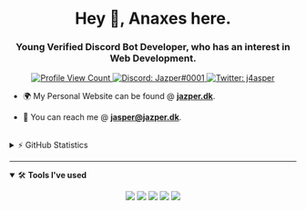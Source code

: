 <h1 align="center">Hey 👋, Anaxes here.</h1>
<h3 align="center">Young Verified Discord Bot Developer, who has an interest in Web Development.</h3>


<p align="center">
  <a href="https://github.com/j4asper">
    <img src="https://komarev.com/ghpvc/?username=j4asper&style=flat-square&label=Profile%20Views&logo=github" alt="Profile View Count"/>
  </a>
  <a href="https://discord.com/users/282660538356596736">
    <img src="https://img.shields.io/badge/Discord-j4asper%233274-%237289da?logo=discord&style=flat-square" alt="Discord: Jazper#0001"/>
  </a>
  <a href="https://twitter.com/j4asper">
    <img src="https://img.shields.io/badge/Twitter-j4asper-%231DA1F2?logo=twitter&style=flat-square" alt="Twitter: j4asper"/>
  </a>
</p>


- 🌍 My Personal Website can be found @ **[jazper.dk](https://jazper.dk)**.

- 📨 You can reach me @ **[jasper@jazper.dk](mailto:jazper@jazper.dk)**.

<br>

<details>
  <summary>⚡ GitHub Statistics</summary> 
  <img src="https://github-readme-stats.vercel.app/api/top-langs/?username=j4asper&layout=compact&theme=tokyonight" />
  <img src="https://github-readme-stats.vercel.app/api?username=j4asper&count_private=true&show_icons=true&theme=tokyonight" />
</details>

---

<details open>
<summary>🛠 <b>Tools I've used</b></summary>
<p>

<p align="center">
<img src="https://img.shields.io/badge/-HTML5-black?style=for-the-badge&logo=HTML5" />
<img src="https://img.shields.io/badge/CSS-black?style=for-the-badge&logo=css3&logoColor=#1572B6" />
<img src="https://img.shields.io/badge/Font%20Awesome-black?style=for-the-badge&logo=Font%20Awesome" />
<img src="https://img.shields.io/badge/Windows-black?style=for-the-badge&logo=Windows" />
  <img src="https://img.shields.io/badge/Linux-black?style=for-the-badge&logo=Linux" />
</p>
</details>

